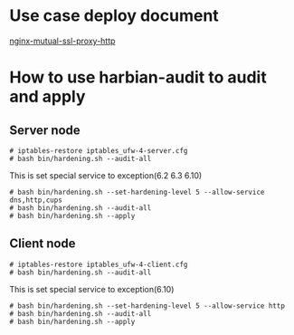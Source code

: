 # Use case deploy document
[nginx-mutual-ssl-proxy-http](https://github.com/hardenedlinux/Debian-GNU-Linux-Profiles/blob/master/docs/tls/nginx-mutual-ssl-proxy-http.md)  

# How to use harbian-audit to audit and apply 

## Server node 
```
# iptables-restore iptables_ufw-4-server.cfg 
# bash bin/hardening.sh --audit-all 
```

This is set special service to exception(6.2 6.3 6.10)

```
# bash bin/hardening.sh --set-hardening-level 5 --allow-service dns,http,cups
# bash bin/hardening.sh --audit-all 
# bash bin/hardening.sh --apply
```

## Client node 
```
# iptables-restore iptables_ufw-4-client.cfg
# bash bin/hardening.sh --audit-all 
```

This is set special service to exception(6.10)
```
# bash bin/hardening.sh --set-hardening-level 5 --allow-service http 
# bash bin/hardening.sh --audit-all
# bash bin/hardening.sh --apply
```
